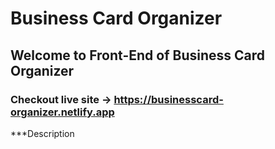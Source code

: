 # Business Card Organizer
## Welcome to Front-End of Business Card Organizer
### Checkout live site -> https://businesscard-organizer.netlify.app 


***Description 
